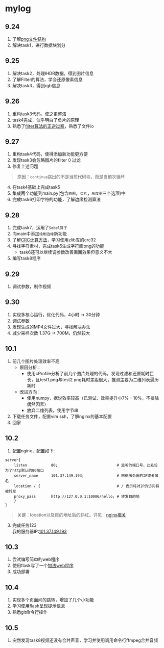 # mylog  
## 9.24  
1. 了解[png文件结构](../docs/png文件结构笔记.md)
2. 解决task1，进行数据块划分
## 9.25
1. 解决task2，处理IHDR数据，得到图片信息
2. 了解Filter的算法，学会还原像素信息
3. 解决task3，得到rgb信息
## 9.26
1. 重构task3代码，使之更整洁
2. task4完成，似乎明白了负片的原理
3. 熟悉了[filter算法的正逆过程](../docs/过滤与还原.md)，熟悉了文件io
## 9.27
1. 重构task4代码，使得添加新功能更方便
2. 发现task3会忽略图片的filter 0 过滤
3. 修复上述问题
> 原因：`continue`跳出的不是当前代码块，而是当前次循环
4. 在task4基础上完成task5
5. 集成两个功能到main.py(包含```原图```，```负片```，```灰度图```三个选项)中
6. 完成task6打印字符的功能，了解边缘检测算法
## 9.28
1. 完成task7，运用了`Sobel算子`
2. 向main中添加```绘制边缘```新功能
3. 了解[CRC计算方法](../docs/CRC计算.md)，学习使用zlib库的crc32
4. 寻找字符素材，完成task6生成字符画png的功能
   - task6还可以继续调参数改善画面效果但意义不大
6. 编写task8程序
## 9.29
1. 调试参数，制作视频
## 9.30
1. 实现多核心运行，优化代码，4小时 -> 30分钟
2. 调试参数
3. 发现生成的MP4文件过大，寻找解决办法
4. 减少采样次数 1.37G -> 700M，仍然较大
## 10.1
1. 前几个图片处理效率不高
    * 原因分析：
         - 使用cProfile分析了前几个图片处理的代码，发现过滤和还原耗时巨长，且test1.png与test2.png耗时差距很大，推测主要为二维列表遍历耗时
    * 改进方向：  
         - 使用numpy，据说效率较高（已测试，效率提升小7% - 10%，不排除偶然因素） 
         - 放弃二维列表，使用字节串
3. 下载任务文件，配置vim ssh，了解nginx的基本配置
4. 回家
## 10.2
1. 配置nginx，配置如下:
```nginx
server{
    listen           80;                           # 监听的端口号，此处设为了http默认的80端口
    server_name      101.37.149.193;               # 网络服务器的IP或者域名
    location / {                                   # / 表示将对IP的访问将被转发
    proxy_pass       http://127.0.0.1:10086/hello; # 转发目的地
    }
}
```
> 关键：location以及目的地址后的斜杠。详见：[nginx相关](../docs/nginx相关.md)
3. 完成任务123  
我的服务器IP:[101.37.149.193](http://101.37.149.193)
## 10.3
1. 尝试编写简单的web程序
2. 使用flask写了一个[加法web程序](http://101.37.149.193)
3. 成功部署
## 10.4
1. 实现多个页面间的跳转，增加了几个小功能
2. 学习使用flash呈现提示信息
3. 熟悉git命令行操作
## 10.5
1. 突然发现task8视频还没有合并声音，学习并使用调用命令行ffmpeg合并音频


